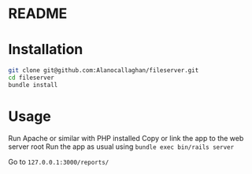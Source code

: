 # README


Installation
============
```bash
git clone git@github.com:Alanocallaghan/fileserver.git
cd fileserver
bundle install
```

Usage
=====
Run Apache or similar with PHP installed
Copy or link the app to the web server root
Run the app as usual using `bundle exec bin/rails server`

Go to `127.0.0.1:3000/reports/`
